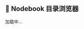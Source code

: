 <h2>📁 Nodebook 目录浏览器</h2>
<div id="browser">加载中...</div>

<script>
  const owner = "joehe-doc";
  const repo = "nodebook";
  const apiBase = `https://api.github.com/repos/${owner}/${repo}/contents`;

  async function loadDirectory(path = "") {
    const res = await fetch(`${apiBase}/${path}`);
    const data = await res.json();

    const browser = document.getElementById("browser");
    browser.innerHTML = "";

    // 返回上级
    if (path) {
      const back = document.createElement("a");
      back.href = "#";
      back.innerText = "⬅️ 返回上级目录";
      back.onclick = () => {
        const parent = path.split("/").slice(0, -1).join("/");
        loadDirectory(parent);
        return false;
      };
      browser.appendChild(back);
    }

    // 按类型和名称排序：目录在前，文件在后
    data.sort((a, b) => {
      if (a.type !== b.type) {
        return a.type === "dir" ? -1 : 1;
      }
      return a.name.localeCompare(b.name);
    });

    // 显示每个文件/目录
    data.forEach(item => {
      const link = document.createElement("a");
      const isDir = item.type === "dir";

      link.href = "#";
      link.innerText = (isDir ? "📁 " : "📄 ") + item.name;
      link.style.display = "block";
      link.style.margin = "4px 0";
      link.style.fontWeight = isDir ? "bold" : "normal";
      link.style.color = isDir ? "#0366d6" : "#333";

      if (isDir) {
        link.onclick = () => {
          loadDirectory(path ? `${path}/${item.name}` : item.name);
          return false;
        };
      } else {
        // 构造 GitHub Pages 链接
        const pageUrl = `https://${owner}.github.io/${repo}/${path ? path + '/' : ''}${item.name}`;
        link.href = pageUrl;
        link.target = "_blank";
      }

      browser.appendChild(link);
    });
  }

  loadDirectory();
</script>

